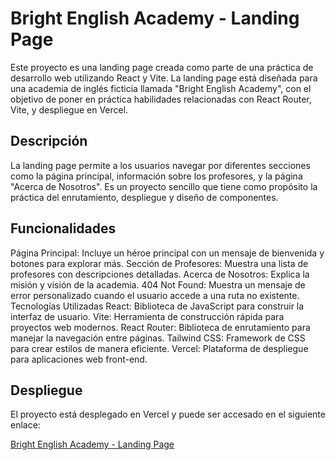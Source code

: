 # Bright English Academy - Landing Page
Este proyecto es una landing page creada como parte de una práctica de desarrollo web utilizando React y Vite. La landing page está diseñada para una academia de inglés ficticia llamada "Bright English Academy", con el objetivo de poner en práctica habilidades relacionadas con React Router, Vite, y despliegue en Vercel.

## Descripción
La landing page permite a los usuarios navegar por diferentes secciones como la página principal, información sobre los profesores, y la página "Acerca de Nosotros". Es un proyecto sencillo que tiene como propósito la práctica del enrutamiento, despliegue y diseño de componentes.

## Funcionalidades
Página Principal: Incluye un héroe principal con un mensaje de bienvenida y botones para explorar más.
Sección de Profesores: Muestra una lista de profesores con descripciones detalladas.
Acerca de Nosotros: Explica la misión y visión de la academia.
404 Not Found: Muestra un mensaje de error personalizado cuando el usuario accede a una ruta no existente.
Tecnologías Utilizadas
React: Biblioteca de JavaScript para construir la interfaz de usuario.
Vite: Herramienta de construcción rápida para proyectos web modernos.
React Router: Biblioteca de enrutamiento para manejar la navegación entre páginas.
Tailwind CSS: Framework de CSS para crear estilos de manera eficiente.
Vercel: Plataforma de despliegue para aplicaciones web front-end.

## Despliegue
El proyecto está desplegado en Vercel y puede ser accesado en el siguiente enlace:

[Bright English Academy - Landing Page](https://bright-english-academy.vercel.app/)
